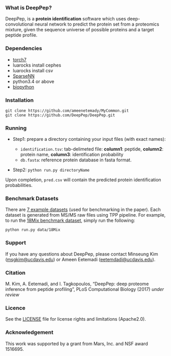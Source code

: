 ### What is DeepPep?

DeepPep, is a **protein identification** software which uses deep-convolutional neural network to predict the protein set from a proteomics mixture, given the sequence universe of possible proteins and a target peptide profile.

### Dependencies
* [torch7](http://torch.ch/docs/getting-started.html)
* luarocks install cephes
* luarocks install csv
* [SparseNN](https://github.com/ameenetemady/SparseNN/)
* python3.4 or above
* [biopython](http://biopython.org/wiki/Download)



### Installation
```
git clone https://github.com/ameenetemady/MyCommon.git
git clone https://github.com/DeepPep/DeepPep.git
```

### Running
* Step1: prepare a directory containing your input files (with exact names):

  * ```identification.tsv```: tab-delimeted file:  **column1**: peptide, **column2**: protein name, **column3**: identification probability
  * ```db.fasta```: reference protein database in fasta format.

* Step2: ```python run.py directoryName```

Upon completion, ```pred.csv``` will contain the predicted protein identification probabilities.

### Benchmark Datasets
There are [7 example datasets](https://github.com/DeepPep/public/tree/master/data) (used for benchmarking in the paper). Each dataset is generated from MS/MS raw files using TPP pipeline. For example, to run the [18Mix benchmark dataset](https://github.com/DeepPep/public/tree/master/data/18mix), simply run the following:

```
python run.py data/18Mix
```
### Support

If you have any questions about DeepPep, please contact Minseung Kim (msgkim@ucdavis.edu) or Ameen Eetemadi (eetemdadi@ucdavis.edu).

### Citation
 M. Kim, A. Eetemadi, and I. Tagkopoulos, “DeepPep: deep proteome inference from peptide profiling”, PLoS Computational Biology (2017) *under review*

### Licence
See the [LICENSE](./LICENSE) file for license rights and limitations (Apache2.0).

### Acknowledgement
This work was supported by a grant from Mars, Inc. and NSF award 1516695.

